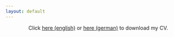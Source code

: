 ```yaml
---
layout: default
---
```


<center>
Click <a href="/assets/img/CV_Krause_2024_04_28.pdf">here (english)</a> or <a href="/assets/img/CV_Krause_2024_04_28_de.pdf">here (german)</a> to download my CV.
</center>